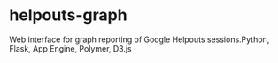 helpouts-graph
==============

Web interface for graph reporting of Google Helpouts sessions.Python, Flask, App Engine, Polymer, D3.js
